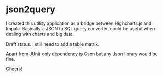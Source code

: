 # json2query

I created this utility application as a bridge between Highcharts.js and Impala. Basically a JSON to SQL query converter, could be useful when dealing with charts and big data. 

Draft status. I still need to add a table matrix.

Apart from JUnit only dependency is Gson but any Json library would be fine.

Cheers!